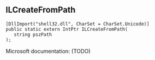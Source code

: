 ## ILCreateFromPath

```
[DllImport("shell32.dll", CharSet = CharSet.Unicode)]
public static extern IntPtr ILCreateFromPath(
   string pszPath
);
```

Microsoft documentation: (TODO)

